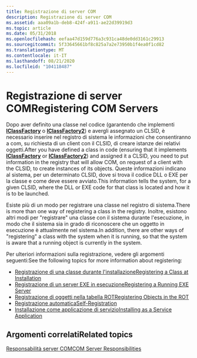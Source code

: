 ```yaml
---
title: Registrazione di server COM
description: Registrazione di server COM
ms.assetid: aaa09a1b-deb8-424f-a911-ae22d39919d3
ms.topic: article
ms.date: 05/31/2018
ms.openlocfilehash: eefaa47d159d776a3c931ca48de0dd3161c29913
ms.sourcegitcommit: 5f33645661bf8c825a7a2e73950b1f4ea0f1cd82
ms.translationtype: MT
ms.contentlocale: it-IT
ms.lasthandoff: 08/21/2020
ms.locfileid: "104118487"
---
```

# <a name="registering-com-servers"></a><span data-ttu-id="81f5a-103">Registrazione di server COM</span><span class="sxs-lookup"><span data-stu-id="81f5a-103">Registering COM Servers</span></span>

<span data-ttu-id="81f5a-104">Dopo aver definito una classe nel codice (garantendo che implementi [**IClassFactory**](/windows/win32/api/unknwn/nn-unknwn-iclassfactory) o [**IClassFactory2**](/windows/desktop/api/OCIdl/nn-ocidl-iclassfactory2)) e avergli assegnato un CLSID, è necessario inserire nel registro di sistema le informazioni che consentiranno a com, su richiesta di un client con il CLSID, di creare istanze dei relativi oggetti.</span><span class="sxs-lookup"><span data-stu-id="81f5a-104">After you have defined a class in code (ensuring that it implements [**IClassFactory**](/windows/win32/api/unknwn/nn-unknwn-iclassfactory) or [**IClassFactory2**](/windows/desktop/api/OCIdl/nn-ocidl-iclassfactory2)) and assigned it a CLSID, you need to put information in the registry that will allow COM, on request of a client with the CLSID, to create instances of its objects.</span></span> <span data-ttu-id="81f5a-105">Queste informazioni indicano al sistema, per un determinato CLSID, dove si trova il codice DLL o EXE per la classe e come deve essere avviato.</span><span class="sxs-lookup"><span data-stu-id="81f5a-105">This information tells the system, for a given CLSID, where the DLL or EXE code for that class is located and how it is to be launched.</span></span>

<span data-ttu-id="81f5a-106">Esiste più di un modo per registrare una classe nel registro di sistema.</span><span class="sxs-lookup"><span data-stu-id="81f5a-106">There is more than one way of registering a class in the registry.</span></span> <span data-ttu-id="81f5a-107">Inoltre, esistono altri modi per "registrare" una classe con il sistema durante l'esecuzione, in modo che il sistema sia in grado di riconoscere che un oggetto in esecuzione è attualmente nel sistema.</span><span class="sxs-lookup"><span data-stu-id="81f5a-107">In addition, there are other ways of "registering" a class with the system when it is running, so that the system is aware that a running object is currently in the system.</span></span>

<span data-ttu-id="81f5a-108">Per ulteriori informazioni sulla registrazione, vedere gli argomenti seguenti:</span><span class="sxs-lookup"><span data-stu-id="81f5a-108">See the following topics for more information about registering:</span></span>

-   [<span data-ttu-id="81f5a-109">Registrazione di una classe durante l'installazione</span><span class="sxs-lookup"><span data-stu-id="81f5a-109">Registering a Class at Installation</span></span>](registering-a-class-at-installation.md)
-   [<span data-ttu-id="81f5a-110">Registrazione di un server EXE in esecuzione</span><span class="sxs-lookup"><span data-stu-id="81f5a-110">Registering a Running EXE Server</span></span>](registering-a-running-exe-server.md)
-   [<span data-ttu-id="81f5a-111">Registrazione di oggetti nella tabella ROT</span><span class="sxs-lookup"><span data-stu-id="81f5a-111">Registering Objects in the ROT</span></span>](registering-objects-in-the-rot.md)
-   [<span data-ttu-id="81f5a-112">Registrazione automatica</span><span class="sxs-lookup"><span data-stu-id="81f5a-112">Self-Registration</span></span>](self-registration.md)
-   [<span data-ttu-id="81f5a-113">Installazione come applicazione di servizio</span><span class="sxs-lookup"><span data-stu-id="81f5a-113">Installing as a Service Application</span></span>](installing-as-a-service-application.md)

## <a name="related-topics"></a><span data-ttu-id="81f5a-114">Argomenti correlati</span><span class="sxs-lookup"><span data-stu-id="81f5a-114">Related topics</span></span>

<dl> <dt>

[<span data-ttu-id="81f5a-115">Responsabilità server COM</span><span class="sxs-lookup"><span data-stu-id="81f5a-115">COM Server Responsibilities</span></span>](com-server-responsibilities.md)
</dt> </dl>

 

 